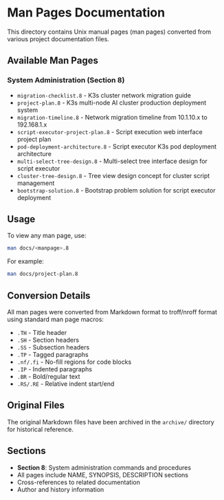 # Man Pages Documentation

This directory contains Unix manual pages (man pages) converted from various project documentation files.

## Available Man Pages

### System Administration (Section 8)
- `migration-checklist.8` - K3s cluster network migration guide
- `project-plan.8` - K3s multi-node AI cluster production deployment system
- `migration-timeline.8` - Network migration timeline from 10.1.10.x to 192.168.1.x
- `script-executor-project-plan.8` - Script execution web interface project plan
- `pod-deployment-architecture.8` - Script executor K3s pod deployment architecture
- `multi-select-tree-design.8` - Multi-select tree interface design for script executor
- `cluster-tree-design.8` - Tree view design concept for cluster script management
- `bootstrap-solution.8` - Bootstrap problem solution for script executor deployment

## Usage

To view any man page, use:

```bash
man docs/<manpage>.8
```

For example:
```bash
man docs/project-plan.8
```

## Conversion Details

All man pages were converted from Markdown format to troff/nroff format using standard man page macros:
- `.TH` - Title header
- `.SH` - Section headers
- `.SS` - Subsection headers
- `.TP` - Tagged paragraphs
- `.nf/.fi` - No-fill regions for code blocks
- `.IP` - Indented paragraphs
- `.BR` - Bold/regular text
- `.RS/.RE` - Relative indent start/end

## Original Files

The original Markdown files have been archived in the `archive/` directory for historical reference.

## Sections

- **Section 8**: System administration commands and procedures
- All pages include NAME, SYNOPSIS, DESCRIPTION sections
- Cross-references to related documentation
- Author and history information


